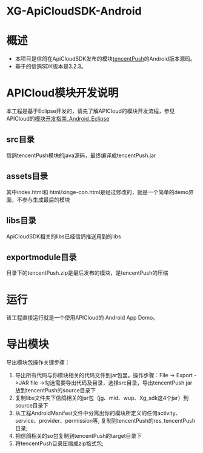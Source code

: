 # XG-ApiCloudSDK-Android

# 概述
- 本项目是信鸽在ApiCloudSDK发布的模块[tencentPush](https://docs.apicloud.com/Client-API/Open-SDK/tencentPush)的Android版本源码。
- 基于的信鸽SDK版本是3.2.3。

# APICloud模块开发说明

本工程是基于Eclipse开发的，请先了解APICloud的模块开发流程，参见APICloud的[模块开发指南_Android_Eclipse](https://docs.apicloud.com/Module-Dev/module-dev-guide-for-android)

## src目录
信鸽tencentPush模块的java源码，最终编译成tencentPush.jar

## assets目录
其中index.html和 html/xinge-con.html是经过修改的，就是一个简单的demo界面，不参与生成最后的模块

## libs目录
ApiCloudSDK相关的libs已经信鸽推送用到的libs

## exportmodule目录
目录下的tencentPush.zip是最后发布的模块，是tencentPush的压缩

# 运行
该工程直接运行就是一个使用APICloud的 Android App Demo。

# 导出模块

导出模块包操作关键步骤：

1. 导出所有代码与你模块相关的代码文件到jar包里。操作步骤：File -> Export ->JAR file ->勾选需要导出代码及目录，选择src目录，导出tencentPush.jar放到tencentPush的source目录下
2. 复制libs文件夹下信鸽相关的jar包（jg、mid、wup、Xg_sdk这4个jar）到source目录下
3. 从工程AndroidManifest文件中分离出你的模块所定义的任何activity、service、provider、permission等, 复制到tencentPush的res_tencentPush目录;
4. 把信鸽相关的so包复制到tencentPush的target目录下
5. 将tencentPush目录压缩成zip格式包;
